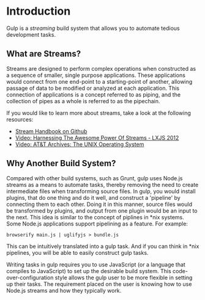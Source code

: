 # Introduction
Gulp is a _streaming_ build system that allows you to automate tedious development tasks.

## What are Streams?
Streams are designed to perform complex operations when constructed as a sequence of smaller, single purpose applications. These applications would connect from one end-point to a starting-point of another, allowing passage of data to be modified or analyzed at each application. This connection of applications is a concept referred to as piping, and the collection of pipes as a whole is referred to as the pipechain.

If you would like to learn more about streams, take a look at the following resources:
- [Stream Handbook on Github](https://github.com/substack/stream-handbook "Stream Handbook on Github")
- [Video: Harnessing The Awesome Power Of Streams - LXJS 2012](http://www.youtube.com/watch?v=lQAV3bPOYHo "Video: Harnessing The Awesome Power Of Streams - LXJS 2012")
- [Video: AT&T Archives: The UNIX Operating System](http://youtu.be/tc4ROCJYbm0?t=5m32s "Video: AT&T Archives: The UNIX Operating System")

## Why Another Build System?
Compared with other build systems, such as Grunt, gulp uses Node.js streams as a means to automate tasks, thereby removing the need to create intermediate files when transforming source files. In gulp, you would install plugins, that do one thing and do it well, and construct a 'pipeline' by connecting them to each other. Doing it in this manner, source files would be transformed by plugins, and output from one plugin would be an input to the next. This idea is similar to the concept of piplines in *nix systems. Some Node.js applications support pipelining as a feature. For example:

`browserify main.js | uglifyjs > bundle.js`

This can be intuitively translated into a gulp task. And if you can think in *nix pipelines, you will be able to easily construct gulp tasks.

Writing tasks in gulp requires you to use JavaScript (or a language that compiles to JavaScript) to set up the desirable build system. This code-over-configuration style allows the gulp user to be more flexible in setting up their tasks. The requirement placed on the user is knowing how to use Node.js streams and how they typically work.